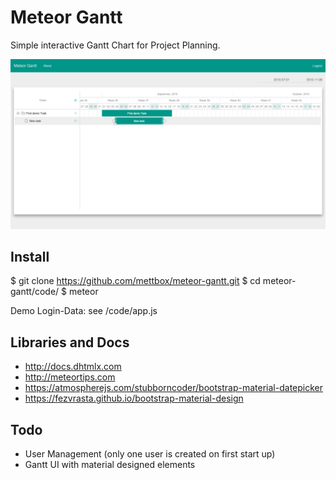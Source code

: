Meteor Gantt
===

Simple interactive Gantt Chart for Project Planning.

![Demo Screenshot](/docs/screenshot.png)

Install
---

$ git clone https://github.com/mettbox/meteor-gantt.git
$ cd meteor-gantt/code/
$ meteor

Demo Login-Data: see /code/app.js  

Libraries and Docs
---
- http://docs.dhtmlx.com  
- http://meteortips.com  
- https://atmospherejs.com/stubborncoder/bootstrap-material-datepicker  
- https://fezvrasta.github.io/bootstrap-material-design  

Todo
---
- User Management (only one user is created on first start up)  
- Gantt UI with material designed elements  
